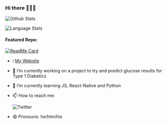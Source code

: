 ### Hi there 👋👋👋
![Github Stats](https://github-readme-stats.vercel.app/api?username=dave-t-c&count_private=true&show_icons=true&include_all_commits=true)

![Language Stats](https://github-readme-stats.vercel.app/api/top-langs/?username=dave-t-c&count_private=true&show_icons=true)

#### Featured Repo:
[![ReadMe Card](https://github-readme-stats.vercel.app/api/pin/?username=dave-t-c&repo=test-result)](https://github.com/anuraghazra/github-readme-stats)

- ℹ️ [My Website](https://www.dccompsci.com)
- 🔭 I’m currently working on a project to try and predict glucose results for Type 1 Diabetics
- 🌱 I’m currently learning JS, React-Native and Python
- 📫 How to reach me:

  ![Twitter](https://img.shields.io/twitter/follow/dccompsci?style=social)
  
- 😄 Pronouns: he/him/his
